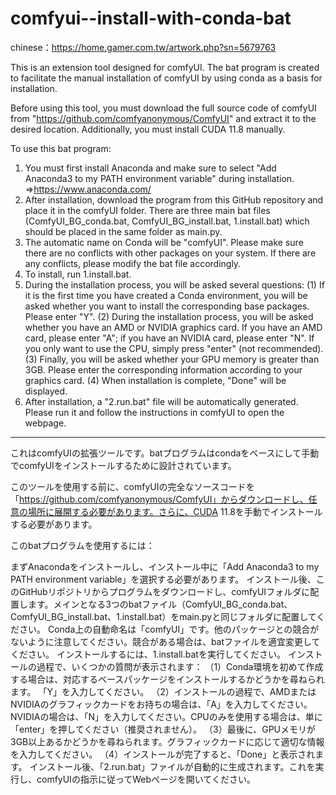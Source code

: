 # comfyui--install-with-conda-bat
chinese：https://home.gamer.com.tw/artwork.php?sn=5679763


This is an extension tool designed for comfyUI. The bat program is created to facilitate the manual installation of comfyUI by using conda as a basis for installation.

Before using this tool, you must download the full source code of comfyUI from "https://github.com/comfyanonymous/ComfyUI" and extract it to the desired location. Additionally, you must install CUDA 11.8 manually.

To use this bat program:

1. You must first install Anaconda and make sure to select "Add Anaconda3 to my PATH environment variable" during installation. =>https://www.anaconda.com/ 
2. After installation, download the program from this GitHub repository and place it in the comfyUI folder. There are three main bat files (ComfyUI_BG_conda.bat, ComfyUI_BG_install.bat, 1.install.bat) which should be placed in the same folder as main.py.
3. The automatic name on Conda will be "comfyUI". Please make sure there are no conflicts with other packages on your system. If there are any conflicts, please modify the bat file accordingly.
4. To install, run 1.install.bat.
5. During the installation process, you will be asked several questions:
(1) If it is the first time you have created a Conda environment, you will be asked whether you want to install the corresponding base packages. Please enter "Y".
(2) During the installation process, you will be asked whether you have an AMD or NVIDIA graphics card. If you have an AMD card, please enter "A"; if you have an NVIDIA card, please enter "N". If you only want to use the CPU, simply press "enter" (not recommended).
(3) Finally, you will be asked whether your GPU memory is greater than 3GB. Please enter the corresponding information according to your graphics card.
(4) When installation is complete, "Done" will be displayed.
6. After installation, a "2.run.bat" file will be automatically generated. Please run it and follow the instructions in comfyUI to open the webpage.

---
これはcomfyUIの拡張ツールです。batプログラムはcondaをベースにして手動でcomfyUIをインストールするために設計されています。

このツールを使用する前に、comfyUIの完全なソースコードを「https://github.com/comfyanonymous/ComfyUI」からダウンロードし、任意の場所に展開する必要があります。さらに、CUDA 11.8を手動でインストールする必要があります。

このbatプログラムを使用するには：

まずAnacondaをインストールし、インストール中に「Add Anaconda3 to my PATH environment variable」を選択する必要があります。
インストール後、このGitHubリポジトリからプログラムをダウンロードし、comfyUIフォルダに配置します。メインとなる3つのbatファイル（ComfyUI_BG_conda.bat、ComfyUI_BG_install.bat、1.install.bat）をmain.pyと同じフォルダに配置してください。
Conda上の自動命名は「comfyUI」です。他のパッケージとの競合がないように注意してください。競合がある場合は、batファイルを適宜変更してください。
インストールするには、1.install.batを実行してください。
インストールの過程で、いくつかの質問が表示されます：
（1）Conda環境を初めて作成する場合は、対応するベースパッケージをインストールするかどうかを尋ねられます。 「Y」を入力してください。
（2）インストールの過程で、AMDまたはNVIDIAのグラフィックカードをお持ちの場合は、「A」を入力してください。NVIDIAの場合は、「N」を入力してください。CPUのみを使用する場合は、単に「enter」を押してください（推奨されません）。
（3）最後に、GPUメモリが3GB以上あるかどうかを尋ねられます。グラフィックカードに応じて適切な情報を入力してください。
（4）インストールが完了すると、「Done」と表示されます。
インストール後、「2.run.bat」ファイルが自動的に生成されます。これを実行し、comfyUIの指示に従ってWebページを開いてください。
